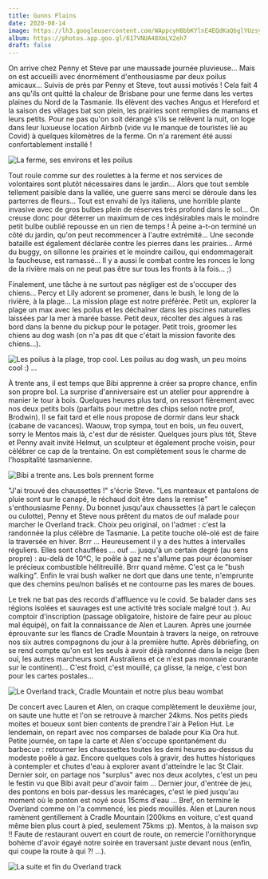 ```yaml
---
title: Gunns Plains
date: 2020-08-14
image: https://lh3.googleusercontent.com/WAppcyH8bbKYlnE4EQdKaQbglYUzsyi34MPNk2Xx1no75lHq__PWtM3iDdKf7N2Prq4AHtT1g-y0tiWXmx2IFZEjij3LrnPPVCDzuhLwG3bht4U-v7Y5Z6wJuEyFY5M1oOSDsJy4w-w
album: https://photos.app.goo.gl/617VNUA48XmLV2eh7
draft: false
---
```


On arrive chez Penny et Steve par une maussade journée pluvieuse... Mais on est accueilli avec énormément d'enthousiasme par deux poilus amicaux... Suivis de près par Penny et Steve, tout aussi motivés ! Cela fait 4 ans qu'ils ont quitté la chaleur de Brisbane pour une ferme dans les vertes plaines du Nord de la Tasmanie. Ils élèvent des vaches Angus et Hereford et la saison des vêlages bat son plein, les prairies sont remplies de mamans et leurs petits. Pour ne pas qu'on soit dérangé s'ils se relèvent la nuit, on loge dans leur luxueuse location Airbnb (vide vu le manque de touristes lié au Covid) à quelques kilomètres de la ferme. On n'a rarement été aussi confortablement installé !

![La ferme, ses environs et les poilus](https://lh3.googleusercontent.com/GxeLS0df5ALcJTzcRlGo1C_0MtczKd4YKigbZuNuUx9cEYWDVCkmBPl3wK742tHndOZqjDJwgILooG26xNyN3JHRuvmZOXhvaAGpUERPETFaYLv0FekSPF4SLsSsCVSbahZysbkSg_E)

Tout roule comme sur des roulettes à la ferme et nos services de volontaires sont plutôt nécessaires dans le jardin... Alors que tout semble tellement paisible dans la vallée, une guerre sans merci se déroule dans les parterres de fleurs... Tout est envahi de lys italiens, une horrible plante invasive avec de gros bulbes plein de réserves très profond dans le sol... On creuse donc pour déterrer un maximum de ces indésirables mais le moindre petit bulbe oublié repousse en un rien de temps ! À peine a-t-on terminé un côté du jardin, qu'on peut recommencer à l'autre extrémité... Une seconde bataille est également déclarée contre les pierres dans les prairies... Armé du buggy, on sillonne les prairies et le moindre caillou, qui endommagerait la faucheuse, est ramassé... Il y a aussi le combat contre les ronces le long de la rivière mais on ne peut pas être sur tous les fronts à la fois... ;)

Finalement, une tâche à ne surtout pas négliger est de s'occuper des chiens... Percy et Lily adorent se promener, dans le bush, le long de la rivière, à la plage... La mission plage est notre préférée. Petit un,  explorer la plage un max avec les poilus et les déchaîner dans les piscines naturelles laissées par la mer à marée basse. Petit deux, récolter des algues à ras bord dans la benne du pickup pour le potager. Petit trois, groomer les chiens au dog wash (on n'a pas dit que c'était la mission favorite des chiens...).

![Les poilus à la plage, trop cool. Les poilus au dog wash, un peu moins cool :) ...](https://lh3.googleusercontent.com/M3U3vlkslAyiQLz8lJ627Oe-eXwTYI2Mua_mbU0Fu_-V9QpthcYXncR1Tdms10VrGKkrUhqHaOh_-ZgAVb8rlsnO3PX0g5n0ml6D2PxUOnbnrqktLK-6eBUzYcd4R8dprnVzhAyTNQk)

À trente ans, il est temps que Bibi apprenne à créer sa propre chance, enfin son propre bol. La surprise d'anniversaire est un atelier pour apprendre à manier le tour à bois. Quelques heures plus tard, on ressort fièrement avec nos deux petits bols (parfaits pour mettre des chips selon notre prof, Brodwin). Il se fait tard et elle nous propose de dormir dans leur shack (cabane de vacances). Waouw, trop sympa, tout en bois, un feu ouvert, sorry le Mentos mais là, c'est dur de résister. Quelques jours plus tôt, Steve et Penny avait invité Helmut, un sculpteur et également proche voisin, pour célébrer ce cap de la trentaine.  On est complètement sous le charme de l'hospitalité tasmanienne.

![Bibi a trente ans. Les bols prennent forme](https://lh3.googleusercontent.com/FXabd2A4mO7Uq-W5JcI2k-nII-bgxR5l-wn9ZHQcMKemvtCpVMWUw6oWqEFvhjV8SZ9SHKqEwMdDo7qJ-0etGXq6iiSM22mtQSfWALNJbi1jfzEmlmk00eIlnp8Uftj6kUAxA2OXujc)

"J'ai trouvé des chaussettes !" s'écrie Steve. "Les manteaux et pantalons de pluie sont sur le canapé, le réchaud doit être dans la remise" s'enthousiasme Penny. Du bonnet jusqu'aux chaussettes (à part le caleçon ou culotte), Penny et Steve nous prêtent du matos de ouf malade pour marcher le Overland track. Choix peu original, on l'admet : c'est la randonnée la plus célèbre de Tasmanie. La petite touche olé-olé est de faire la traversée en hiver. Brrr ... Heureusement il y a des huttes à intervalles réguliers. Elles sont chauffées ... ouf ... jusqu'à un certain degré (au sens propre) : au-delà de 10°C, le poêle à gaz ne s'allume pas pour économiser le précieux combustible hélitreuillé. Brrr quand même. C'est ça le "bush walking". Enfin le vrai bush walker ne dort que dans une tente, n'emprunte que des chemins peu/non balisés et ne contourne pas les mares de boues.

Le trek ne bat pas des records d'affluence vu le covid. Se balader dans ses régions isolées et sauvages est une activité très sociale malgré tout :). Au comptoir d'inscription (passage obligatoire, histoire de faire peur au plouc mal équipé), on fait la connaissance de Alen et Lauren. Après une journée éprouvante sur les flancs de Cradle Mountain à travers la neige, on retrouve nos six autres compagnons du jour à la première hutte. Après débriefing, on se rend compte qu'on est les seuls à avoir déjà randonné dans la neige (ben oui, les autres marcheurs sont Australiens et ce n'est pas monnaie courante sur le continent)... C'est froid, c'est mouillé, ça glisse, la neige, c'est bon pour les cartes postales...

![Le Overland track, Cradle Mountain et notre plus beau wombat](https://lh3.googleusercontent.com/MIfvKpF6PtAqzy9FMwxKWe73IdfGzfdKzPwRq0HDRAYMubOlRN1UDZligFy76Vj1AQFngilRijH3gtcxIhGPEBBe5ATdYZf-RzSffAxuPW-1Cqw7b-bm4ur5FRjRwvCWjKgkde6qP94)

De concert avec Lauren et Alen, on craque complètement le deuxième jour, on saute une hutte et l'on se retrouve à marcher 24kms. Nos petits pieds moites et boueux sont bien contents de prendre l'air à Pelion Hut. Le lendemain, on repart avec nos comparses de balade pour Kia Ora hut. Petite journée, on tape la carte et Alen s'occupe spontanément du barbecue : retourner les chaussettes toutes les demi heures au-dessus du modeste poêle à gaz. Encore quelques cols à gravir, des huttes historiques à contempler et chutes d'eau à explorer avant d'atteindre le lac St Clair. Dernier soir, on partage nos "surplus" avec nos deux acolytes, c'est un peu le festin vu que Bibi avait peur d'avoir faim ... Dernier jour, d'entrée de jeu, des pontons en bois par-dessus les marécages, c'est le pied jusqu'au moment où le ponton est noyé sous 15cms d'eau ... Bref, on termine le Overland comme on l'a commencé, les pieds mouillés. Alen et Lauren nous ramènent gentillement à Cradle Mountain (200kms en voiture, c'est quand même bien plus court à pied, seulement 75kms :p). Mentos, à la maison svp !! Faute de restaurant ouvert en court de route, on remercie l'ornithorynque bohème d'avoir égayé notre soirée en traversant juste devant nous (enfin, qui coupe la route à qui ?! ...).

![La suite et fin du Overland track](https://lh3.googleusercontent.com/-fDHp3EI1gcxKmwZOPfivfA-Mf95A9x8WKyJX9BY9UHqYXlK56nzgyA9jChdzyA5dQZ7x7XI1QtQ2dc-Hfj6I5RdyHgaJlthl110YReo-8a3NoJVugcDLzEdoc3-pcUoTw_7SaXpz1M)

